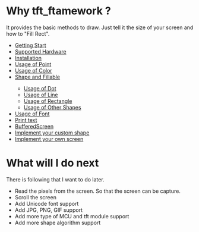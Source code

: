 # Why tft_ftamework ?

It provides the basic methods to draw. Just tell it the size of your screen and how to "Fill Rect".

<ul>
  <li><a href="./md/getting_start.md">Getting Start</a></li>
  <li><a href="./md/hardware.md">Supported Hardware</a></li>
  <li><a href="./md/installation.md">Installation</a></li>
  <li><a href="./md/PointUsage.md">Usage of Point</a></li>
  <li><a href="./md/ColorUsage.md">Usage of Color</a></li>
  <li><a href="./md/shape.md">Shape and Fillable</a></li>
  <ul>
    <li><a href="./md/DotUsage.md">Usage of Dot</a></li>
    <li><a href="./md/LineUsage.md">Usage of Line</a></li>
    <li><a href="./md/RectangleUsage.md">Usage of Rectangle</a></li>
    <li><a href="./md/otherShape.md">Usage of Other Shapes</a></li>
  </ul>
  <li><a href="./md/fontUsage.md">Usage of Font</a></li>
  <li><a href="./md/print.md">Print text</a></li>
  <li><a href="./md/buffered_screen.md">BufferedScreen</a></li>
  <li><a href="./md/CustomShape.md">Implement your custom shape</a></li>
  <li><a href="./md/tft_implement.md">Implement your own screen</a></li>
</ul>

# What will I do next

There is following that I want to do later.

- Read the pixels from the screen. So that the screen can be capture.
- Scroll the screen
- Add Unicode font support
- Add JPG, PNG, GIF support
- Add more type of MCU and tft module support
- Add more shape algorithm support
